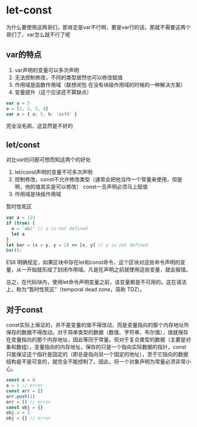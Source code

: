 # let-const

为什么要使用这两哥们，那肯定是var不行啊，要是var行的话，那就不需要这两个哥们了，var怎么就不行了呢

## var的特点

  1. var声明的变量可以多次声明
  2. 无法控制修改，不同的类型居然也可以修改赋值
  3. 作用域是函数作用域（联想闭包 在没有块级作用域的时候的一种解决方案）
  4. 变量提升（这个应该还不算缺点）

  ```js
  var a = 5
  a = [1, 2, 3, 4]
  var a = { a: 5, b: 'asfd' }
  ```

  完全没毛病，这显然是不好的

## let/const

对比var的问题可想而知这两个的好处

1. let/const声明的变量不可多次声明
2. 控制修改，const不允许修改类型（通常会把他当作一个常量来使用，但是啊，他的值其实是可以修改） const一旦声明必须马上赋值
3. 作用域是块级作用域

暂时性死区

```js
var a = 123
if (true) {
  a = 'abc' // a is not defined
  let a
}
let bar = (x = y, y = 2) => [x, y] // y is not defined
bar();
```

ES6 明确规定，如果区块中存在let和const命令，这个区块对这些命令声明的变量，从一开始就形成了封闭作用域。凡是在声明之前就使用这些变量，就会报错。

总之，在代码块内，使用let命令声明变量之前，该变量都是不可用的。这在语法上，称为“暂时性死区”（temporal dead zone，简称 TDZ）。

## 对于const

const实际上保证的，并不是变量的值不得改动，而是变量指向的那个内存地址所保存的数据不得改动。对于简单类型的数据（数值、字符串、布尔值），值就保存在变量指向的那个内存地址，因此等同于常量。但对于复合类型的数据（主要是对象和数组），变量指向的内存地址，保存的只是一个指向实际数据的指针，const只能保证这个指针是固定的（即总是指向另一个固定的地址），至于它指向的数据结构是不是可变的，就完全不能控制了。因此，将一个对象声明为常量必须非常小心。

```js
const a = 0
a = 1 // error
const arr = []
arr.push(1)
arr = [] // error
const obj = {}
obj.a = 3
obj = {} // error
```

<back-to-top />

<gitask />
